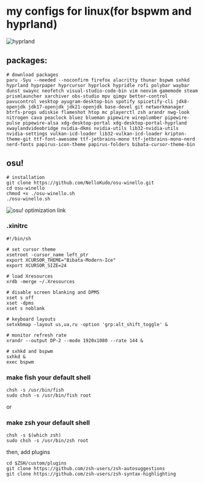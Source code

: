 # my configs for linux(for bspwm and hyprland)
![hyprland](https://github.com/user-attachments/assets/8488fba1-39fe-4bb9-89e9-2beae765c6e9)

## packages:
```
# download packages
paru -Syu --needed --noconfirm firefox alacritty thunar bspwm sxhkd hyprland hyprpaper hyprcursor hyprlock hypridle rofi polybar waybar dunst swaync neofetch visual-studio-code-bin vim neovim gamemode steam prismlauncher xarchiver obs-studio mpv qimgv better-control pavucontrol vesktop ayugram-desktop-bin spotify spicetify-cli jdk8-openjdk jdk17-openjdk jdk21-openjdk base-devel git networkmanager btrfs-progs udiskie flameshot htop mc playerctl zsh arandr nwg-look nitrogen cava peaclock bluez blueman pipewire wireplumber pipewire-pulse pipewire-alsa xdg-desktop-portal xdg-desktop-portal-hyprland xwaylandvideobridge nvidia-dkms nvidia-utils lib32-nvidia-utils nvidia-settings vulkan-icd-loader lib32-vulkan-icd-loader kripton-theme-git ttf-font-awesome ttf-jetbrains-mono ttf-jetbrains-mono-nerd nerd-fonts papirus-icon-theme papirus-folders bibata-cursor-theme-bin
```
## osu!
```
# installation
git clone https://github.com/NelloKudo/osu-winello.git
cd osu-winello
chmod +x ./osu-winello.sh
./osu-winello.sh
```
![osu! optimization link](https://github.com/NelloKudo/osu-winello/wiki/Optimizing:-osu!-performance#window-managers)
### .xinitrc
```
#!/bin/sh

# set cursor theme
xsetroot -cursor_name left_ptr
export XCURSOR_THEME="Bibata-Modern-Ice"
export XCURSOR_SIZE=24

# load Xresources
xrdb -merge ~/.Xresources

# disable screen blanking and DPMS
xset s off
xset -dpms
xset s noblank

# keyboard layouts
setxkbmap -layout us,ua,ru -option 'grp:alt_shift_toggle' &

# monitor refresh rate
xrandr --output DP-2 --mode 1920x1080 --rate 144 &

# sxhkd and bspwm
sxhkd &
exec bspwm
```
### make fish your default shell
```
chsh -s /usr/bin/fish
sudo chsh -s /usr/bin/fish root
```
or
### make zsh your default shell
```
chsh -s $(which zsh)
sudo chsh -s /usr/bin/zsh root
```
then, add plugins
```
cd $ZSH/custom/plugins
git clone https://github.com/zsh-users/zsh-autosuggestions
git clone https://github.com/zsh-users/zsh-syntax-highlighting
```
